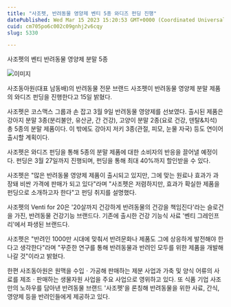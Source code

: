 ```yaml
---
title: "사조펫, 반려동물 영양제 벤티 5종 와디즈 펀딩 진행"
datePublished: Wed Mar 15 2023 15:20:53 GMT+0000 (Coordinated Universal Time)
cuid: cm705po6c002c09gnhj2v6cqy
slug: 5330

---
```



사조펫의 벤티 반려동물 영양제 분말 5종

![이미지](https://cdn.hashnode.com/res/hashnode/image/upload/v1739258680985/e4bc1b21-89ea-4542-9dad-576923bf1f93.jpeg)

사조동아원(대표 남동배)의 반려동물 전문 브랜드 사조펫이 반려동물 영양제 분말 제품의 와디즈 펀딩을 진행한다고 15일 밝혔다.

사조펫은 코스맥스 그룹과 손 잡고 3월 9일 반려동물 영양제를 선보였다. 출시된 제품은 강아지 분말 3종(분리불안, 유산균, 간 건강), 고양이 분말 2종(요로 건강, 덴탈&치석) 총 5종의 분말 제품이다. 이 밖에도 강아지 저키 3종(관절, 피모, 눈물 자국) 등도 연이어 출시할 계획이다.

사조펫은 와디즈 펀딩을 통해 5종의 분말 제품에 대한 소비자의 반응을 끌어낼 예정이다. 펀딩은 3월 27일까지 진행되며, 펀딩을 통해 최대 40%까지 할인받을 수 있다.

사조펫은 "많은 반려동물 영양제 제품이 출시되고 있지만, 그에 맞는 원료나 효과가 과장돼 비싼 가격에 판매가 되고 있다"라며 "사조펫은 저렴하지만, 효과가 확실한 제품을 펀딩으로 소개하고자 한다"고 펀딩 취지를 설명했다.

사조펫의 Venti for 20은 '20살까지 건강하게 반려동물의 건강을 책임진다'라는 슬로건을 가진, 반려동물 건강기능 브랜드다. 기존에 출시한 건강 기능식 사료 '벤티 그레인프리'에서 파생된 브랜드다.

사조펫은 "반려인 1000만 시대에 맞춰서 반려문화나 제품도 그에 상응하게 발전해야 한다고 생각한다"라며 "꾸준한 연구를 통해 반려동물과 반려인 모두를 위한 제품을 개발해 나갈 것"이라고 밝혔다.

한편 사조동아원은 원맥을 수입ㆍ가공해 판매하는 제분 사업과 가축 및 양식 어류의 사료를 제조ㆍ판매하는 생물자원 사업을 주요 사업으로 영위하고 있다. 또 식품 기업 사조만의 노하우를 담아낸 반려동물 브랜드 '사조펫'을 론칭해 반려동물을 위한 사료, 간식, 영양제 등을 반려인들에게 제공하고 있다.